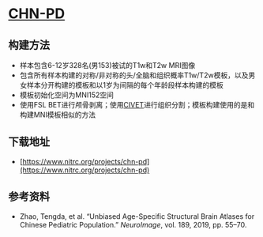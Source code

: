 # [CHN-PD](https://www.nitrc.org/projects/chn-pd)

## 构建方法

* 样本包含6-12岁328名(男153)被试的T1w和T2w MRI图像
* 包含所有样本构建的对称/非对称的头/全脑和组织概率T1w/T2w模板，以及男女样本分开构建的模板和以1岁为间隔的每个年龄段样本构建的模板
* 模板初始化空间为MNI152空间
* 使用FSL BET进行颅骨剥离；使用[CIVET](http://www.bic.mni.mcgill.ca/ServicesSoftware/CIVET-2-1-0-Table-of-Contents)进行组织分割；模板构建使用的是和构建MNI模板相似的方法

## 下载地址

* [https://www.nitrc.org/projects/chn-pd](https://www.nitrc.org/projects/chn-pd)

## 参考资料

* Zhao, Tengda, et al. “Unbiased Age-Specific Structural Brain Atlases for Chinese Pediatric Population.” *NeuroImage*, vol. 189, 2019, pp. 55–70.
